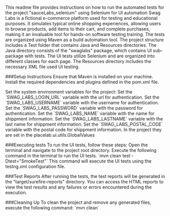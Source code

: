 This readme file provides instructions on how to run the automated tests for the project "sauceLabs_selenium" using Selenium for UI automation
Swag Labs is a fictional e-commerce platform used for testing and educational purposes. It simulates typical online shopping experiences, 
allowing users to browse products, add items to their cart, and complete purchases, making it an invaluable tool for hands-on software testing training.
The tests are organized using Maven as a build automation tool. The project structure includes a Test folder that contains Java and 
Resources directories. The Java directory consists of the "swaglabs" package, which contains UI sub-package with tests. The UI tests utilize 
Selenium and are organized into different classes for each page. The Resources directory includes the necessary XML file used UI testing.

###Setup Instructions
Ensure that Maven is installed on your machine.
Install the required dependencies and plugins defined in the pom.xml file.

Set the system environment variables for the project:
Set the ´SWAG_LABS_LOGIN_URL´ variable with the url for authentication.
Set the ´SWAG_LABS_USERNAME´ variable with the username for authentication.
Set the ´SWAG_LABS_PASSWORD´ variable with the password for authentication.
Set the ´SWAG_LABS_NAME´ variable with the name for shippment information.
Set the ´SWAG_LABS_LASTNAME´ variable with the last name for shippment information.
Set the ´SWAG_LABS_POSTAL_CODE´ variable with the postal code for shippment information.
In the project they are set in the placelab.ui.utils.GlobalValues

###Executing tests
To run the UI tests, follow these steps:
Open the terminal and navigate to the project root directory.
Execute the following command in the terminal to run the UI tests.
´mvn clean test -Dtest="SmokeTest"´
This command will execute the UI tests using the testng.xml configuration file.

###Test Reports
After running the tests, the test reports will be generated in the "target/surefire-reports" directory. 
You can access the HTML reports to view the test results and any failures or errors encountered during the execution.

###Cleaning Up
To clean the project and remove any generated files, execute the following command:
´mvn clean´
